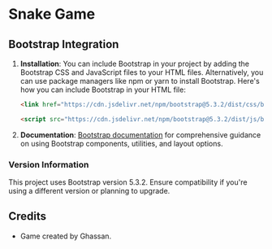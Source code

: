 # Snake Game


## Bootstrap Integration

1. **Installation**: You can include Bootstrap in your project by adding the Bootstrap CSS and JavaScript files to your HTML files. Alternatively, you can use package managers like npm or yarn to install Bootstrap. Here's how you can include Bootstrap in your HTML file:

    ```html
    <link href="https://cdn.jsdelivr.net/npm/bootstrap@5.3.2/dist/css/bootstrap.min.css" rel="stylesheet" integrity="sha384-T3c6CoIi6uLrA9TneNEoa7RxnatzjcDSCmG1MXxSR1GAsXEV/Dwwykc2MPK8M2HN" crossorigin="anonymous">

    <script src="https://cdn.jsdelivr.net/npm/bootstrap@5.3.2/dist/js/bootstrap.bundle.min.js" integrity="sha384-evoH4HU7Aa1NhOUpxUfu4dQkVPtVb8BCpzr3w2mIaDgYtnmzE7sVl8hF7vxAKx1x" crossorigin="anonymous"></script>
    ```

2. **Documentation**: [Bootstrap documentation](https://getbootstrap.com/docs/5.3/getting-started/introduction/) for comprehensive guidance on using Bootstrap components, utilities, and layout options.


### Version Information

This project uses Bootstrap version 5.3.2. Ensure compatibility if you're using a different version or planning to upgrade.


## Credits

- Game created by Ghassan.
